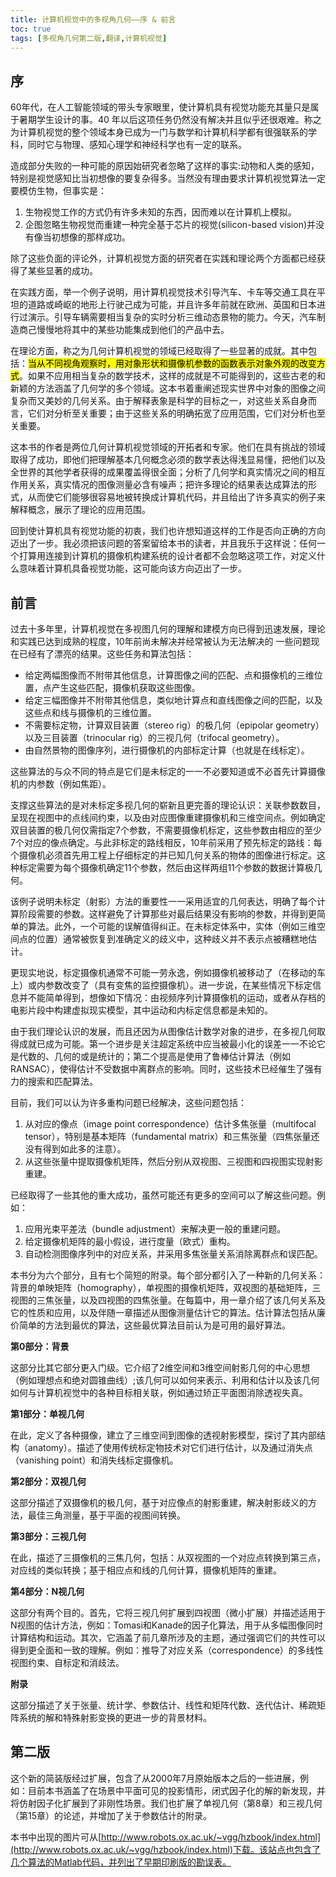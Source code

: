```yaml
---
title: 计算机视觉中的多视角几何——序 & 前言
toc: true
tags: [多视角几何第二版,翻译,计算机视觉]
---
```


## 序	
​60年代，在人工智能领域的带头专家眼里，使计算机具有视觉功能充其量只是属于暑期学生设计的事。40 年以后这项任务仍然没有解决并且似乎还很艰难。称之为计算机视觉的整个领域本身已成为一门与数学和计算机科学都有很强联系的学科，同时它与物理、感知心理学和神经科学也有一定的联系。
<!-- more -->
​造成部分失败的一种可能的原因始研究者忽略了这样的事实:动物和人类的感知，特别是视觉感知比当初想像的要复杂得多。当然没有理由要求计算机视觉算法一定要模仿生物，但事实是：

1. 生物视觉工作的方式仍有许多未知的东西，因而难以在计算机上模拟。
2. 企图忽略生物视觉而重建一种完全基于芯片的视觉(silicon-based vision)并没有像当初想像的那样成功。

除了这些负面的评论外，计算机视觉方面的研究者在实践和理论两个方面都已经获得了某些显著的成功。

​在实践方面，举一个例子说明，用计算机视觉技术引导汽车、卡车等交通工具在平坦的道路或崎岖的地形上行驶己成为可能，并且许多年前就在欧洲、英国和日本进行过演示。引导车辆需要相当复杂的实时分析三维动态景物的能力。今天，汽车制造商己慢慢地将其中的某些功能集成到他们的产品中去。

​在理论方面，称之为几何计算机视觉的领域已经取得了一些显著的成就。其中包括：<mark>当从不同视角观察时，用对象形状和摄像机参数的函数表示对象外观的改变方式</mark>。如果不应用相当复杂的数学技术，这样的成就是不可能得到的，这些古老的和新颖的方法涵盖了几何学的多个领域。这本书着重阐述现实世界中对象的图像之间复杂而又美妙的几何关系。由于解释表象是科学的目标之一，对这些关系自身而言，它们对分析至关重要；由于这些关系的明确拓宽了应用范围，它们对分析也至关重要。

​这本书的作者是两位几何计算机视觉领域的开拓者和专家。他们在具有挑战的领域取得了成功，即他们把理解基本几何概念必须的数学表达得浅显易懂，把他们以及全世界的其他学者获得的成果覆盖得很全面；分析了几何学和真实情况之间的相互作用关系，真实情况的图像测量必含有噪声；把许多理论的结果表达成算法的形式，从而使它们能够很容易地被转换成计算机代码，并且给出了许多真实的例子来解释概念，展示了理论的应用范围。

​回到使计算机具有视觉功能的初衷，我们也许想知道这样的工作是否向正确的方向迈出了一步。我必须把该问题的答案留给本书的读者，并且我乐于这样说：任何一个打算用连接到计算机的摄像机构建系统的设计者都不会忽略这项工作，对定义什么意味着计算机具备视觉功能，这可能向该方向迈出了一步。

## 前言

​过去十多年里，计算机视觉在多视图几何的理解和建模方向已得到迅速发展，理论和实践已达到成熟的程度，10年前尚未解决并经常被认为无法解决的 一些问题现在已经有了漂亮的结果。这些任务和算法包括：

* 给定两幅图像而不附带其他信息，计算图像之间的匹配、点和摄像机的三维位置，点产生这些匹配，摄像机获取这些图像。
* 给定三幅图像并不附带其他信息，类似地计算点和直线图像之间的匹配，以及这些点和线与摄像机的三维位置。
* 不需要标定物，计算双目装置（stereo rig）的极几何（epipolar geometry）以及三目装置（trinocular rig）的三视几何（trifocal geometry）。
* 由自然景物的图像序列，进行摄像机的内部标定计算（也就是在线标定）。

这些算法的与众不同的特点是它们是未标定的一一不必要知道或不必首先计算摄像机的内参数（例如焦距）。

​支撑这些算法的是对未标定多视几何的崭新且更完善的理论认识：关联参数数目，呈现在视图中的点线间约束，以及由对应图像重建摄像机和三维空间点。例如确定双目装置的极几何仅需指定7个参数，不需要摄像机标定，这些参数由相应的至少7个对应的像点确定。与此非标定的路线相反，10年前采用了预先标定的路线：每个摄像机必须首先用工程上仔细标定的并已知几何关系的物体的图像进行标定。这种标定需要为每个摄像机确定11个参数，然后由这样两组11个参数的数据计算极几何。

​该例子说明未标定（射影）方法的重要性一一采用适宜的几何表达，明确了每个计算阶段需要的参数。这样避免了计算那些对最后结果没有影响的参数，并得到更简单的算法。此外，一个可能的误解值得纠正。在未标定体系中，实体（例如三维空间点的位置）通常被恢复到准确定义的歧义中，这种歧义并不表示点被糟糕地估计。

​更现实地说，标定摄像机通常不可能一劳永逸，例如摄像机被移动了（在移动的车上）或内参数改变了（具有变焦的监控摄像机）。进一步说，在某些情况下标定信息并不能简单得到，想像如下情况：由视频序列计算摄像机的运动，或者从存档的电影片段中构建虚拟现实模型，其中运动和内标定信息都是未知的。

​由于我们理论认识的发展，而且还因为从图像估计数学对象的进步，在多视几何取得成就已成为可能。第一个进步是关注超定系统中应当被最小化的误差一一不论它是代数的、几何的或是统计的；第二个提高是使用了鲁棒估计算法（例如RANSAC），使得估计不受数据中离群点的影响。同时，这些技术已经催生了强有力的搜索和匹配算法。

​目前，我们可以认为许多重构问题已经解决，这些问题包括：

1. 从对应的像点（image point correspondence）估计多焦张量（multifocal tensor），特别是基本矩阵（fundamental matrix）和三焦张量（四焦张量还没有得到如此多的注意）。
2. 从这些张量中提取摄像机矩阵，然后分别从双视图、三视图和四视图实现射影重建。

​已经取得了一些其他的重大成功，虽然可能还有更多的空间可以了解这些问题。例如：

1. 应用光束平差法（bundle adjustment）来解决更一般的重建问题。
2. 给定摄像机矩阵的最小假设，进行度量（欧式）重构。
3. 自动检测图像序列中的对应关系，并采用多焦张量关系消除离群点和误匹配。

​本书分为六个部分，且有七个简短的附录。每个部分都引入了一种新的几何关系：背景的单映矩阵（homography），单视图的摄像机矩阵，双视图的基础矩阵，三视图的三焦张量，以及四视图的四焦张量。在每篇中，用一章介绍了该几何关系及它的性质和应用，以及伴随一章描述从图像测量估计它的算法。估计算法包括从廉价简单的方法到最优的算法，这些最优算法目前认为是可用的最好算法。

**第0部分：背景**

这部分比其它部分更入门级。它介绍了2维空间和3维空间射影几何的中心思想（例如理想点和绝对圆锥曲线）;该几何可以如何来表示、利用和估计以及该几何如何与计算机视觉中的各种目标相关联，例如通过矫正平面图消除透视失真。

**第1部分：单视几何**

在此，定义了各种摄像，建立了三维空间到图像的透视射影模型，探讨了其内部结构（anatomy）。描述了使用传统标定物技术对它们进行估计，以及通过消失点（vanishing point）和消失线标定摄像机。

**第2部分：双视几何**

这部分描述了双摄像机的极几何，基于对应像点的射影重建，解决射影歧义的方法，最佳三角测量，基于平面的视图间转换。

**第3部分：三视几何**

在此，描述了三摄像机的三焦几何，包括：从双视图的一个对应点转换到第三点，对应线的类似转换；基于相应点和线的几何计算，摄像机矩阵的重建。

**第4部分：N视几何**

这部分有两个目的。首先，它将三视几何扩展到四视图（微小扩展）并描述适用于N视图的估计方法，例如：Tomasi和Kanade的因子化算法，用于从多幅图像同时计算结构和运动。其次，它涵盖了前几章所涉及的主题，通过强调它们的共性可以得到更全面和一致的理解。例如：推导了对应关系（correspondence）的多线性视图约束、自标定和消歧法。

**附录**

这部分描述了关于张量、统计学、参数估计、线性和矩阵代数、迭代估计、稀疏矩阵系统的解和特殊射影变换的更进一步的背景材料。

## 第二版
这个新的简装版经过扩展，包含了从2000年7月原始版本之后的一些进展，例如：目前本书涵盖了在场景中平面可见的投影情形，闭式因子化的解的新发现，并将仿射因子化扩展到了非刚性场景。我们也扩展了单视几何（第8章）和三视几何（第15章）的论述，并增加了关于参数估计的附录。

本书中出现的图片可从[http://www.robots.ox.ac.uk/~vgg/hzbook/index.html](http://www.robots.ox.ac.uk/~vgg/hzbook/index.html)下载。该站点也包含了几个算法的Matlab代码，并列出了早期印刷版的勘误表。